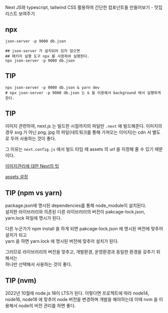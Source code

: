 Next JS와 typescript, tailwind CSS 활용하여 간단한 컴포넌트들 만들어보기 - 맛집 리스트 보여주기  

## npx
```shell
json-server -p 9000 db.json

## json-server 가 설치되어 있지 않으면 
## 패키지 실행 도구 npx 를 사용하여 실행한다.
npx json-server -p 9000 db.json
```

## TIP
```shell
npx json-server -p 9000 db.json & yarn dev
# npx json-server -p 9000 db.json 는 & 을 이용해서 background 에서 실행하게 한다.

```

## TIP 
이미지 관련하여, next.js 는 빌드한 시점까지의 파일만 `.next` 에 빌드해준다.
이미지의 경우 svg 가 아닌 png, jpg 의 파일(네트워크를 통해 가져오는 이미지)는 cdn 서 별도로 두어 사용하는 것이 좋다.

그 이유는 `next.config.js` 에서 빌드 타임 때 assets 의 url 을 지정해 줄 수 있기 때문이다.

[이미지관리에 대한 Next의 팁](https://nextjs.org/docs/basic-features/static-file-serving)

[assets 설정](https://nextjs.org/docs/api-reference/next.config.js/cdn-support-with-asset-prefix)

## TIP (npm vs yarn)
package.json에 명시된 dependencies를 통해 node_module이 설치된다.   
설치한 라이브러리와 의존된 다른 라이브러리의 버전이 pakcage-lock.json, yarn.lock 파일에 명시가 된다.   

다른 누군가가 npm install 을 하게 되면 pakcage-lock.json 에 명시된 버전에 맞추어 설치가 되고   
yarn 을 하면 yarn.lock 에 명시된 버전에 맞추어 설치가 된다.   

그러므로 라이브러리의 버전을 맞추고, 개발환경, 운영환경과 동일한 환경을 갖추기 위해서는  
하나만 선택해서 사용하는 것이 좋다. 


## TIP (nvm)

2022년 10월에 node.js 18이 LTS가 된다. 
이렇다면 프로젝트에 따라 node14, node16, node18 에 맞추어 node 버전을 변경하며 개발을 해야하는데 이때 nvm 을 이용해서 node의 버전 관리를 하면 좋다. 
